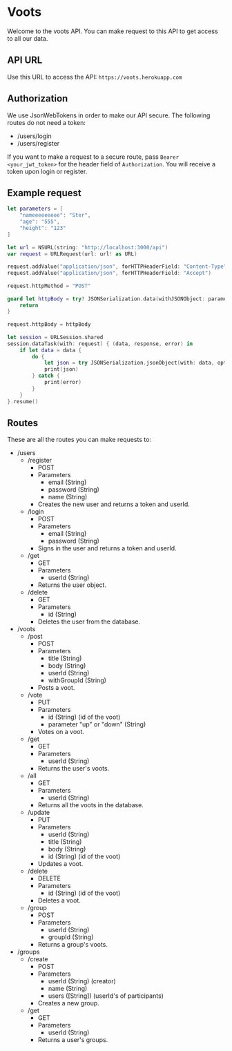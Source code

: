 # Voots
Welcome to the voots API. You can make request to this API to get access to all our data.

## API URL
Use this URL to access the API:
`https://voots.herokuapp.com`

## Authorization
We use JsonWebTokens in order to make our API secure. The following routes do not need a token:
- /users/login
- /users/register

If you want to make a request to a secure route, pass `Bearer <your_jwt_token>` for the header field of `Authorization`.
You will receive a token upon login or register.

## Example request
```swift
let parameters = [
    "nameeeeeeeee": "Ster",
    "age": "555",
    "height": "123"
]
    
let url = NSURL(string: "http://localhost:3000/api")
var request = URLRequest(url: url! as URL)
    
request.addValue("application/json", forHTTPHeaderField: "Content-Type")
request.addValue("application/json", forHTTPHeaderField: "Accept")
    
request.httpMethod = "POST"
    
guard let httpBody = try? JSONSerialization.data(withJSONObject: parameters, options: JSONSerialization.WritingOptions.prettyPrinted) else {
    return
}
    
request.httpBody = httpBody
    
let session = URLSession.shared
session.dataTask(with: request) { (data, response, error) in
    if let data = data {
        do {
            let json = try JSONSerialization.jsonObject(with: data, options: [])
            print(json)
        } catch {
            print(error)
        }
    }
}.resume()
```

## Routes
These are all the routes you can make requests to:
- /users
  - /register
    - POST
    - Parameters
      - email (String)
      - password (String)
      - name (String)
    - Creates the new user and returns a token and userId.
  - /login
    - POST
    - Parameters
      - email (String)
      - password (String)
    - Signs in the user and returns a token and userId.
  - /get
    - GET
    * Parameters
      - userId (String)
    - Returns the user object.
  - /delete
    - GET
    * Parameters
      - id (String)
    - Deletes the user from the database.
- /voots
  - /post
    - POST
    * Parameters
      - title (String)
      - body (String)
      - userId (String)
      - withGroupId (String)
    - Posts a voot.
  - /vote
    - PUT
    * Parameters
      - id (String) (id of the voot)
      - parameter "up" or "down" (String)
    - Votes on a voot.
  - /get
    - GET
    * Parameters
      - userId (String)
    - Returns the user's voots.
  - /all
    - GET
    * Parameters
      - userId (String)
    - Returns all the voots in the database.
  - /update
    - PUT
    * Parameters
      - userId (String)
      - title (String)
      - body (String)
      - id (String) (id of the voot)
    - Updates a voot.
  - /delete
    - DELETE
    * Parameters
      - id (String) (id of the voot)
    - Deletes a voot.
  - /group
    - POST
    * Parameters
      - userId (String)
      - groupId (String)
    - Returns a group's voots.
- /groups
  - /create
    - POST
    * Parameters
      - userId (String) (creator)
      - name (String)
      - users ([String]) (userId's of participants)
    - Creates a new group.
  - /get
    - GET
    * Parameters
      - userId (String)
    - Returns a user's groups.
